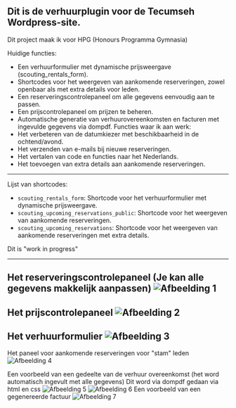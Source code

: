 Dit is de verhuurplugin voor de Tecumseh Wordpress-site.
---
Dit project maak ik voor HPG (Honours Programma Gymnasia)

Huidige functies:

- Een verhuurformulier met dynamische prijsweergave (scouting_rentals_form).
- Shortcodes voor het weergeven van aankomende reserveringen, zowel openbaar als met extra details voor leden.
- Een reserveringscontrolepaneel om alle gegevens eenvoudig aan te passen.
- Een prijscontrolepaneel om prijzen te beheren.
- Automatische generatie van verhuurovereenkomsten en facturen met ingevulde gegevens via dompdf.
Functies waar ik aan werk:
- Het verbeteren van de datumkiezer met beschikbaarheid in de ochtend/avond.
- Het verzenden van e-mails bij nieuwe reserveringen.
- Het vertalen van code en functies naar het Nederlands.
- Het toevoegen van extra details aan aankomende reserveringen.

---
Lijst van shortcodes:

- `scouting_rentals_form`: Shortcode voor het verhuurformulier met dynamische prijsweergave.
- `scouting_upcoming_reservations_public`: Shortcode voor het weergeven van aankomende reserveringen.
- `scouting_upcoming_reservations`: Shortcode voor het weergeven van aankomende reserveringen met extra details.

Dit is "work in progress"

---

Het reserveringscontrolepaneel (Je kan alle gegevens makkelijk aanpassen)
![Afbeelding 1](https://verhuur.rohandg.nl/1.png)
---

Het prijscontrolepaneel
![Afbeelding 2](https://verhuur.rohandg.nl/2.png)
---

Het verhuurformulier
![Afbeelding 3](https://verhuur.rohandg.nl/3.png)
---

Het paneel voor aankomende reserveringen voor "stam" leden
![Afbeelding 4](https://verhuur.rohandg.nl/4.png)

Een voorbeeld van een gedeelte van de verhuur overeenkomst (het word automatisch ingevult met alle gegevens) Dit word via dompdf gedaan via html en css
![Afbeelding 5](https://verhuur.rohandg.nl/5.png)
![Afbeelding 6](https://verhuur.rohandg.nl/6.png)
Een voorbeeld van een gegenereerde factuur
![Afbeelding 7](https://verhuur.rohandg.nl/7.png)
